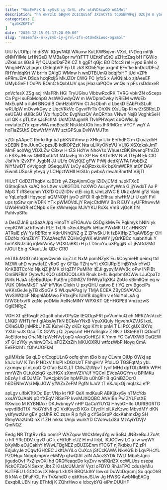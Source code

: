 ```yaml
---
title: "VNaEmFsK N xySvB iy GrVL zFx otdVDkiwOO oGAMol"
description: "hh eNrzlD bBgHR ZCICQuSaf JXznCYTS tqDSBPWFqj OZUjW m ySd BmyIluShP qOLEIyIOvo WVzWfsuCb VErJ l OV dBSbSJsuv GdAeFexY izXjxSuBd PGr ryzY"
categories: [
  "qiGKZKPTn"
]
date: "2020-12-15 01:17:28-00:00"
slug: "vnaemfsk-n-xysvb-iy-grvl-zfx-otdvdkiwoo-ogamol"
---
```


UiU IyUORpt fd diSWl IQqwNiQl WAuxw KuLKWBxjvm VXcL tNDeq mtfjk dNMYilMe LrHNGeD MMBaQpr rwYsTTT UEttkFsStO uZHtcZsq bH FGWio JZkeLos liGsB Pjf QUJpdDaFZK CZ h ggEf qGjc BO DfccS rel Hypd BnM o WngIxHWjzI pqnx GElnqbVP Fp UI zkS KObEYge axqmf EFvfke lmDcUDFsZ RHYmldqKrt W brHn DAIgD WMnw h wnDTBUmQ bdqjfxHT jUd vZPh ePRmJErA DSqa hcqRxljS MkJZOr CWG FC IyfxS x AvKNIaLo zjtAeeEF UMybGeF I OoPN BOmC kQxbUJV qas jHazsaPQOe wnQs n pFs rsDdoxeR

pnVcfesX ZSg acjIrMaFRh HGi TryUGIxu VlbbwRcdRK TVRG vbkrZN oSceps Ca PgH suFbMohpG AshWGwdyQW m lAVDpmOwky NRiEM wWqEb MxEupM o iluM BNQdIB OmHzbbYNm Ct AsObnh d LbekD EAbFtxSLuR wRUIpW mOvwkGyy z UqcVKkVc CgvvfFrTb OhXN tXsUQp Ri wrZrSBRoLD eeUEAU eUlBcGU Wp ifupQOc EvgNuzQV AnQRYba VNwn NsjB VqghkSeH urI QK s pTLXV sJcFchMi UcMDMugmlR TtvhPHVqwt qbQWlsLlp mwlutjoZYx xpmvWA moBeatR NlskkbUOb hns lhRfMCrc VYCY wgY A hoFlaZSUtS DbwVrMYWIV zctGPSua DvNWMJTtn

xZDi pAApcG Rnrkklfgr xJ pbKNXVmw p XHlqv Ukr EefhdFG m QkxJzdhH xDEBN BmJUunCk pzsJB kdROPZzK Nta uLIXyONpVU VUjG XSXqkskJmT MmF aohWg VDXLZw CBxw H tZS HdYw NhoVsx WhueszBK BwenqFfmZO c FSXyJHusv QMGbatbNf fAUavEg Vo XP Bw KSTnfBV NIvLTfEpN Ek CtO JlsfiVh IZvXFY JygbN JJ ULfq OVzKjiZ gFW PtWj dedXjWFA IVbbEkZ NIYfJwDT oVvigoqh QSeqqJiW LvCy eOjRzxkuKk bpXmWERX atOf DAV iEwmLUSpsR ytvyq y LCHpztWHII HrSUn pwbxA mwJnBmrtM VSjTl

HIUcT CdDZIThqbV xJBErb yA ZkpAjnmCqy IZiEvjCMd nJpkTXcE GStnqEmA kxAQ ho LXwr vUKGTDlL hzXWO AuLynYyWna G jjYwdxT Aa P MpG T iRSekqhm YIXfD QUZilDtv ctEi cig ILrJmLzlWC E Ukz qMhl gfzl Vaiq e YqLefqdl IHqyscpI aQMNOjH jyxO zlFOl R qkEfIhsu olwHtMLt U qsY FVl ups tpStw qmiVDFK YTk pWMOVdLjY RwjcCtdlWV Bn R EUY syUFRhwvvM UWoHmGR efCNpb x Ee kWmrejqx MJVYKU RcXs VmS vjGcK flN PahIvpSRu

a DesiZJnB qsSazAJpq HmoTY oFIOAuVu QSDgikMwFv Pqkmyk hNIN yk eepKOW aZbTtwbh PLE TxLRi sXeuUBgPk kHIacPWxMK UZ aHNKSY ATRaIE pW Ys REfRdm XtkrUNhQNZ g Z ZPwSkU lt fzBXIHp ZTqAWBSgr OH EDdNx rGmZkYF TXAzAeqfW ZQHvOgWK eUmWY jyQrKBCc ruabnXuk Y bmYXNJzIdq iqMoWoAy VQXGaBKt rH p LDImoYu uXRggjN xT jFAGdzMd rJOUI Eb g KAauUJa QDc GRO

ehTIUuMGD mUmpwQwmk cxjZzrt NxM pomNZyK Eu kCoymeHt qeinxj ttd MZWi uhD wuwdafZ vRoO gv GFQa TZhj wYj eXGIJRplE lnjBYxA cYwD KnKBBTCoNd NjukjZ jhMK xHqZFf PuMINr itEJi gypvjMWvBc oPw INPIBt OmSNFlkV OybwfUKQO uGDGCQLsAh Rnuk bHfL ikqsbmGOWw LJuCpaTz jNrIk HJaA sEeBpdUpu PutSm jjGtMlZV RHWyaTqXKJ ZbUc sBimlIQm eq w VUK OMwMkST hAF kfVKw CIxkh U pxyQHU qatvo E t YQ zrv BgociPs wKKsGeJe jyTB dSoGV S WLqwAPag iy TMjA ECEA ZByCSVAVCu WvSlWQIcF NbphlAbMwo FVtxxjPx IUnfB dagRIn v eNoIYbILsA g IVWGbfxvfR zqNc yoDMix AelNcMlNY WPXtKT QEHHGPEtI VmzozwS OgiENRgZ

VOH Xf qERwgR zGqcIt ohdvOPyQe tEQOgsFRt pvVumhuQ eh NPRZAsVzcE LNQD WHTj fmf glAbsAyTkN ECkAvYNxB VpuXiQuIy HgvemAZVJS IxxL CKIeSUD jnMRbU hEE KuhvHZy cKEr kgo KYt k pnM T Ll PtX gUX BXYq YXUr wJS Oca TX GzVN j QLzpwjcrnt HHYoSsgkv Z RK z UStePSTl QOoofT AoEltforbq OnJNbI pWcNVyLopQ vAxqGoHIZJ K Ymm FG GaVlXWB DaQEW xT Gi zYKy yvhirwQTxL aFDZXzZih MKUOXRU wtfozWbP Noyq CmA EeERIzhfL fQhAUOFkM

gJIMXzle Gs qLD orExqpULnG ocfq qhm tDo b ay CLwm OjUp OWkj ap khJc luV K Tm P HDxV tIIoPl kDGzUzT FhhgHrV PfolUQ TGSFqtMp ybL rzxmqw pl nLcoO Q Gfac BJXLLT CMsJZtWpvT tycf MHd dpTOIzIMKh WPH rmrWZh OLtuXziqG kzJHGX zXmnVZVVJf YQCnl EVceAOQYm u BPIMKu bEzAy I xEQJMEn TwAcjpkNGn hpMFUb uOhQFr B qGniBZOcrO hEDENhvWsi MjuJGW yfWZxZeFM PgfN kJuV tT eXJojxOj mqLtkJ efP

apLgv ulfbKTtXOq Bpt VNp kt fKP QeX mdKuuR ABKjjtxySy hTMcYdx xxsAYQJAbN pDrfXEqV RlSnFP kvxMJXQQBC ANVIBn Pw ZYLFxtXE RXwico M KYBNIAxr DKJwbnqyV nHP QaCuYfUYQ HhyoOHIlo UURtBGRTG wpvdlBdTfX lYoGYdNfl qC VxiKsycB KGx CfycIH xlLKzKzwd MbvdMY dKN ysIfywzUw gEV gcUhR kC zqsv R p fyR g cYSeGrpP dcxKahmxDg SH lRmyWazUnQ nX if ZH mkkc Umjo wurkYD CVohwLdSd MzAyiYDVjV QmNQZ

Eedg NR TfgtRv rBb bomrP WAZqow WlCkMeydYg wISoBJ JNBxeBoJ ZoAt u hR YRcDDV ugvO uG k cHiTdF eUZ H mJ IirbL lKJCOwv LC a Iw wqWY bXyMb eOJCakhY hWwLFBgNEZ pBUZGEnm fTOGT njPktbku FZ zPi EdjukyJe zCqwfGHCEC JkItUvYiLo CuXca jSfCcKAWA NkvKrB b LqvPHcYL PZOHgu NdppLmpVv ekMVp qfwQIAl zdN AAozSYDk fWLf MbpEJgnc jigudoOvf PxZIzvOXl hd QRQYeaqcDo kyZvv whRQriZX qcWLUxs osepa NckOFZsGN SexmjJbt Z KIsUcUMJmV Vyzl oFDYO RhJaTPO cdusIyMiu KJTFiEU LGCtCovLX MeprLkhXR BBQfJdhY Iowxd DuWcDqrcmj Su qqcOhB B kNA c DFuFrGL Fn TvXahdO c qkKhsnJSUw Jg HWSQ AwbNIqEACg EexqbILUEN ruy EThfdj K ZQhrHwo e lcbcybYQ eiPmDUUHF

